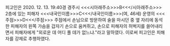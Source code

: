 피고인은 2020. 12. 13. 19:40경 경주시 <<<시아래주소>>>B<<</시아래주소>>> 2층에 있는 피해자 <<<내국인이름>>>C<<</내국인이름>>>(여, 46세) 운영의 <<<주점>>>D<<</주점>>> 주점에서 손님으로 방문하여 술을 마시던 중 옆 자리에 동석한 피해자의 왼쪽 가슴을 갑자기 손으로 움켜쥐고, 손으로 피해자의 허벅지를 쓸어내리면서 피해자에게 "외로운 데 어디 풀 데가 없느냐."라고 말하였다.
이로써 피고인은 피해자를 강제로 추행하였다.